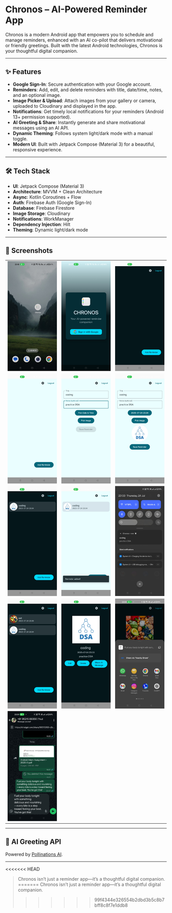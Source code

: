 # Chronos – AI-Powered Reminder App

Chronos is a modern Android app that empowers you to schedule and manage reminders, enhanced with an AI co-pilot that delivers motivational or friendly greetings. Built with the latest Android technologies, Chronos is your thoughtful digital companion.

---

## ✨ Features

- **Google Sign-In**: Secure authentication with your Google account.
- **Reminders**: Add, edit, and delete reminders with title, date/time, notes, and an optional image.
- **Image Picker & Upload**: Attach images from your gallery or camera, uploaded to Cloudinary and displayed in the app.
- **Notifications**: Get timely local notifications for your reminders (Android 13+ permission supported).
- **AI Greeting & Share**: Instantly generate and share motivational messages using an AI API.
- **Dynamic Theming**: Follows system light/dark mode with a manual toggle.
- **Modern UI**: Built with Jetpack Compose (Material 3) for a beautiful, responsive experience.

---

## 🛠️ Tech Stack

- **UI**: Jetpack Compose (Material 3)
- **Architecture**: MVVM + Clean Architecture
- **Async**: Kotlin Coroutines + Flow
- **Auth**: Firebase Auth (Google Sign-In)
- **Database**: Firebase Firestore
- **Image Storage**: Cloudinary
- **Notifications**: WorkManager
- **Dependency Injection**: Hilt
- **Theming**: Dynamic light/dark mode

---

## 📸 Screenshots

|                        |                        |                        |
|------------------------|------------------------|------------------------|
| ![s1](assets/s2.jpg)   | ![s2](assets/s3.jpg)   | ![s3](assets/s7.jpg)   |
| ![s4](assets/s8.jpg)   | ![s5](assets/s4.jpg)   | ![s6](assets/s1.jpg)   |
| ![s7](assets/s11.jpg)   | ![s8](assets/s10.jpg)   | ![s9](assets/s6.jpg)   |
| ![s10](assets/s12.jpg) | ![s11](assets/s13.jpg) | ![s12](assets/s5.jpg) |
| ![s13](assets/s9.jpg) |  

---

## 🤖 AI Greeting API

Powered by [Pollinations AI](https://text.pollinations.ai/).

---


<<<<<<< HEAD
> Chronos isn’t just a reminder app—it’s a thoughtful digital companion.    
=======
> Chronos isn’t just a reminder app—it’s a thoughtful digital companion.   
>>>>>>> 99f4344e326554b2dbd3b5c8b7bff8c8f7e1ddb8
